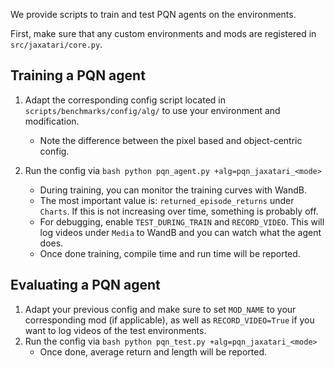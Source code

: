 We provide scripts to train and test PQN agents on the environments.

First, make sure that any custom environments and mods are registered in `src/jaxatari/core.py`.

## Training a PQN agent
1. Adapt the corresponding config script located in `scripts/benchmarks/config/alg/` to use your environment and modification. 
    - Note the difference between the pixel based and object-centric config.

2. Run the config via `bash python pqn_agent.py +alg=pqn_jaxatari_<mode>`
    - During training, you can monitor the training curves with WandB. 
    - The most important value is: `returned_episode_returns` under `Charts`. If this is not increasing over time, something is probably off.
    - For debugging, enable `TEST_DURING_TRAIN` and `RECORD_VIDEO`. This will log videos under `Media` to WandB and you can watch what the agent does.
    - Once done training, compile time and run time will be reported.

## Evaluating a PQN agent
1. Adapt your previous config and make sure to set `MOD_NAME` to your corresponding mod (if applicable), as well as `RECORD_VIDEO=True` if you want to log videos of the test environments.
2. Run the config via `bash python pqn_test.py +alg=pqn_jaxatari_<mode>`
    - Once done, average return and length will be reported. 
